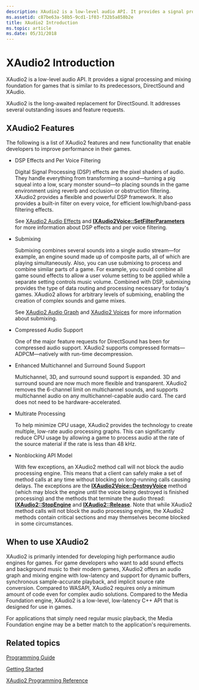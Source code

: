 ```yaml
---
description: XAudio2 is a low-level audio API. It provides a signal processing and mixing foundation for games that is similar to its predecessors, DirectSound and XAudio.
ms.assetid: c87be63a-58b5-9cd1-1f03-f32b5a858b2e
title: XAudio2 Introduction
ms.topic: article
ms.date: 05/31/2018
---
```


# XAudio2 Introduction

XAudio2 is a low-level audio API. It provides a signal processing and mixing foundation for games that is similar to its predecessors, DirectSound and XAudio.

XAudio2 is the long-awaited replacement for DirectSound. It addresses several outstanding issues and feature requests.

## XAudio2 Features

The following is a list of XAudio2 features and new functionality that enable developers to improve performance in their games.

-   DSP Effects and Per Voice Filtering

    Digital Signal Processing (DSP) effects are the pixel shaders of audio. They handle everything from transforming a sound—turning a pig squeal into a low, scary monster sound—to placing sounds in the game environment using reverb and occlusion or obstruction filtering. XAudio2 provides a flexible and powerful DSP framework. It also provides a built-in filter on every voice, for efficient low/high/band-pass filtering effects.

    See [XAudio2 Audio Effects](xaudio2-audio-effects.md) and [**IXAudio2Voice::SetFilterParameters**](/windows/win32/api/xaudio2/nf-xaudio2-ixaudio2voice-setfilterparameters) for more information about DSP effects and per voice filtering.

-   Submixing

    Submixing combines several sounds into a single audio stream—for example, an engine sound made up of composite parts, all of which are playing simultaneously. Also, you can use submixing to process and combine similar parts of a game. For example, you could combine all game sound effects to allow a user volume setting to be applied while a separate setting controls music volume. Combined with DSP, submixing provides the type of data routing and processing necessary for today's games. XAudio2 allows for arbitrary levels of submixing, enabling the creation of complex sounds and game mixes.

    See [XAudio2 Audio Graph](xaudio2-audio-graph.md) and [XAudio2 Voices](xaudio2-voices.md) for more information about submixing.

-   Compressed Audio Support

    One of the major feature requests for DirectSound has been for compressed audio support. XAudio2 supports compressed formats—ADPCM—natively with run-time decompression.

-   Enhanced Multichannel and Surround Sound Support

    Multichannel, 3D, and surround sound support is expanded. 3D and surround sound are now much more flexible and transparent. XAudio2 removes the 6-channel limit on multichannel sounds, and supports multichannel audio on any multichannel-capable audio card. The card does not need to be hardware-accelerated.

-   Multirate Processing

    To help minimize CPU usage, XAudio2 provides the technology to create multiple, low-rate audio processing graphs. This can significantly reduce CPU usage by allowing a game to process audio at the rate of the source material if the rate is less than 48 kHz.

-   Nonblocking API Model

    With few exceptions, an XAudio2 method call will not block the audio processing engine. This means that a client can safely make a set of method calls at any time without blocking on long-running calls causing delays. The exceptions are the [**IXAudio2Voice::DestroyVoice**](/windows/win32/api/xaudio2/nf-xaudio2-ixaudio2voice-destroyvoice) method (which may block the engine until the voice being destroyed is finished processing) and the methods that terminate the audio thread: [**IXAudio2::StopEngine**](/windows/win32/api/xaudio2/nf-xaudio2-ixaudio2-stopengine) and [**IXAudio2::Release**](/windows/win32/api/xaudio2/nf-xaudio2-ixaudio2-release). Note that while XAudio2 method calls will not block the audio processing engine, the XAudio2 methods contain critical sections and may themselves become blocked in some circumstances.

## When to use XAudio2

XAudio2 is primarily intended for developing high performance audio engines for games. For game developers who want to add sound effects and background music to their modern games, XAudio2 offers an audio graph and mixing engine with low-latency and support for dynamic buffers, synchronous sample-accurate playback, and implicit source rate conversion. Compared to WASAPI, XAudio2 requires only a minimum amount of code even for complex audio solutions. Compared to the Media Foundation engine, XAudio2 is a low-level, low-latency C++ API that is designed for use in games.

For applications that simply need regular music playback, the Media Foundation engine may be a better match to the application's requirements.

## Related topics

<dl> <dt>

[Programming Guide](programming-guide.md)
</dt> <dt>

[Getting Started](getting-started.md)
</dt> <dt>

[XAudio2 Programming Reference](programming-reference.md)
</dt> </dl>

 

 
